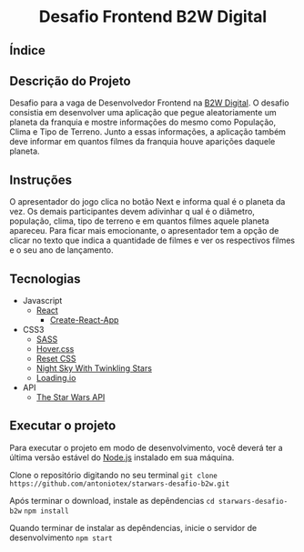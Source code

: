 <h1 align='center'>Desafio Frontend B2W Digital</h1>

## Índice

## Descrição do Projeto
Desafio para a vaga de Desenvolvedor Frontend na [B2W Digital](). O desafio consistia em desenvolver uma aplicação que pegue aleatoriamente um planeta da franquia e mostre informações do mesmo como População, Clima e Tipo de Terreno. Junto a essas informações, a aplicação também deve informar em quantos filmes da franquia houve aparições daquele planeta.

## Instruções
O apresentador do jogo clica no botão Next e informa qual é o planeta da vez.
Os demais participantes devem adivinhar q ual é o diâmetro, população, clima, tipo de terreno e em quantos filmes aquele planeta apareceu. Para ficar mais emocionante, o apresentador tem a opção de clicar no texto que indica a quantidade de filmes e ver os respectivos filmes e o seu ano de lançamento.

## Tecnologias
+ Javascript
    + [React](https://reactjs.org/)
        + [Create-React-App](https://reactjs.org/docs/create-a-new-react-app.html)
+ CSS3
    + [SASS](https://sass-lang.com/)
    + [Hover.css](http://ianlunn.github.io/Hover/)
    + [Reset CSS](https://meyerweb.com/eric/tools/css/reset/)
    + [Night Sky With Twinkling Stars](https://codepen.io/WebSonick/pen/vjmgu)
    + [Loading.io](https://loading.io/css/)
+ API
    + [The Star Wars API](https://swapi.co/)

## Executar o projeto
Para executar o projeto em modo de desenvolvimento, você deverá ter a última versão estável do [Node.js]() instalado em sua máquina.

Clone o repositório digitando no seu terminal
`git clone https://github.com/antoniotex/starwars-desafio-b2w.git`

Após terminar o download, instale as depêndencias
`cd starwars-desafio-b2w`
`npm install`

Quando terminar de instalar as depêndencias, inicie o servidor de desenvolvimento
`npm start`


